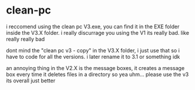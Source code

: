 # clean-pc
i reccomend using the clean pc V3.exe, you can find it in the EXE folder inside the V3.X folder.
i really discurrage you using the V1 its really bad. like really really bad

dont mind the "clean pc v3 - copy" in the V3.X folder, i just use that so i have to code for all the versions. i later rename it to 3.1 or something idk

an annoying thing in the V2.X is the message boxes, it creates a message box every time it deletes files in a directory so yea uhm... please use the v3 its overall just better
